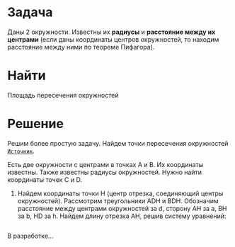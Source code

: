 Задача
=
Даны 2 окружности. Известны их **радиусы** и **расстояние между их центрами** (если даны координаты центров окружностей, то находим расстояние между ними по теореме Пифагора).

Найти
=
Площадь пересечения окружностей

Решение
=

Решим более простую задачу. Найдем точки пересечения окружностей [`Источник`](http://algolist.manual.ru/maths/geom/intersect/circlecircle2d.php).

Есть две окружности с центрами в точках A и B. Их координаты известны. Также известны радиусы окружностей. Нужно найти координаты точек C и D.

1. Найдем координаты точки H (центр отрезка, соединяющий центры окружностей).
Рассмотрим треугольники ADH и BDH. Обозначим расстояние между центрами окружностей за d, сторону AH за a, BH за b, HD за h. Найдем длину отрезка AH, решив систему уравнений:

<p align="center">
  <img src=""/>
</p>


В разработке...
